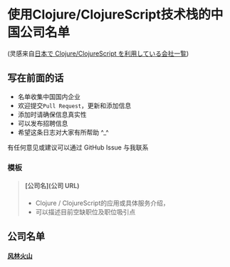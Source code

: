 # 使用Clojure/ClojureScript技术栈的中国公司名单

(灵感来自[日本で Clojure/ClojureScript を利用している会社一覧](https://github.com/athos/japanese-clojure-companies))

## 写在前面的话 
 
 - 名单收集中国国内企业
 - 欢迎提交`Pull Request`，更新和添加信息
 - 添加时请确保信息真实性
 - 可以发布招聘信息
 - 希望这条日志对大家有所帮助 ^_^
 
有任何意见或建议可以通过 GitHub Issue 与我联系

### 模板

> #### [公司名](公司 URL)
> 
> - Clojure / ClojureScript的应用或具体服务介绍，
> - 可以描述目前空缺职位及职位吸引点

## 公司名单

#### [风林火山](http://www.80166.com)
